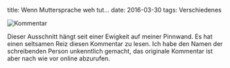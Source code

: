 title: Wenn Muttersprache weh tut...
date: 2016-03-30
tags: Verschiedenes

![Kommentar]({filename}pinwall.jpg)

Dieser Ausschnitt hängt seit einer Ewigkeit auf meiner Pinnwand. Es hat einen seltsamen Reiz diesen Kommentar
zu lesen. Ich habe den Namen der schreibenden Person unkenntlich gemacht, das originale Kommentar ist aber nach wie vor
online abzurufen.
